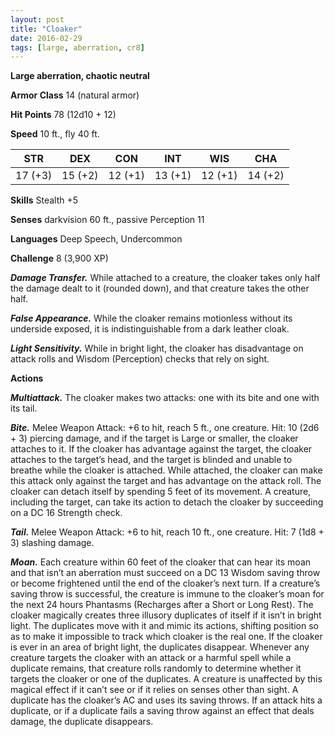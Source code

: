 ```yaml
---
layout: post
title: "Cloaker"
date: 2016-02-29
tags: [large, aberration, cr8]
---
```


**Large aberration, chaotic neutral**

**Armor Class** 14 (natural armor)

**Hit Points** 78 (12d10 + 12)

**Speed** 10 ft., fly 40 ft.

|   STR   |   DEX   |   CON   |   INT   |   WIS   |   CHA   |
|:-----:|:-----:|:-----:|:-----:|:-----:|:-----:|
| 17 (+3) | 15 (+2) | 12 (+1) | 13 (+1) | 12 (+1) | 14 (+2) |

**Skills** Stealth +5 

**Senses** darkvision 60 ft., passive Perception 11 

**Languages** Deep Speech, Undercommon 

**Challenge** 8 (3,900 XP)

***Damage Transfer.*** While attached to a creature, the cloaker takes only half the damage dealt to it (rounded down), and that creature takes the other half. 

***False Appearance.*** While the cloaker remains motionless without its underside exposed, it is indistinguishable from a dark leather cloak. 

***Light Sensitivity.*** While in bright light, the cloaker has disadvantage on attack rolls and Wisdom (Perception) checks that rely on sight. 

**Actions** 

***Multiattack.*** The cloaker makes two attacks: one with its bite and one with its tail. 

***Bite.*** Melee Weapon Attack: +6 to hit, reach 5 ft., one creature. Hit: 10 (2d6 + 3) piercing damage, and if the target is Large or smaller, the cloaker attaches to it. If the cloaker has advantage against the target, the cloaker attaches to the target’s head, and the target is blinded and unable to breathe while the cloaker is attached. While attached, the cloaker can make this attack only against the target and has advantage on the attack roll. The cloaker can detach itself by spending 5 feet of its movement. A creature, including the target, can take its action to detach the cloaker by succeeding on a DC 16 Strength check. 

***Tail.*** Melee Weapon Attack: +6 to hit, reach 10 ft., one creature. Hit: 7 (1d8 + 3) slashing damage. 

***Moan.*** Each creature within 60 feet of the cloaker that can hear its moan and that isn’t an aberration must succeed on a DC 13 Wisdom saving throw or become frightened until the end of the cloaker’s next turn. If a creature’s saving throw is successful, the creature is immune to the cloaker’s moan for the next 24 hours Phantasms (Recharges after a Short or Long Rest). The cloaker magically creates three illusory duplicates of itself if it isn’t in bright light. The duplicates move with it and mimic its actions, shifting position so as to make it impossible to track which cloaker is the real one. If the cloaker is ever in an area of bright light, the duplicates disappear. Whenever any creature targets the cloaker with an attack or a harmful spell while a duplicate remains, that creature rolls randomly to determine whether it targets the cloaker or one of the duplicates. A creature is unaffected by this magical effect if it can’t see or if it relies on senses other than sight. A duplicate has the cloaker’s AC and uses its saving throws. If an attack hits a duplicate, or if a duplicate fails a saving throw against an effect that deals damage, the duplicate disappears.

